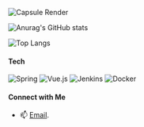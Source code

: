 ![Capsule Render](https://capsule-render.vercel.app/api?type=wave&color=auto&height=300&section=header&text=HyeonMin&fontSize=60)


![Anurag's GitHub stats](https://github-readme-stats.vercel.app/api?username=hmini0101&show_icons=true&theme=transparent)

![Top Langs](https://github-readme-stats.vercel.app/api/top-langs/?username=hmini0101&layout=compact)

#### Tech

![Spring](https://img.shields.io/badge/Spring-6DB33F?style=for-the-badge&logo=spring&logoColor=white)
![Vue.js](https://img.shields.io/badge/Vue.js-4FC08D?style=for-the-badge&logo=vue.js&logoColor=white)
![Jenkins](https://img.shields.io/badge/Jenkins-D24939?style=for-the-badge&logo=jenkins&logoColor=white)
![Docker](https://img.shields.io/badge/Docker-2496ED?style=for-the-badge&logo=docker&logoColor=white)




#### Connect with Me
- 📫 [Email](mailto:qkrgusals0101@gmail.com).
<!--
- 🐦 Follow me on [Twitter](https://twitter.com/your-twitter-handle).
- 💼 Connect with me on [LinkedIn](https://www.linkedin.com/in/your-linkedin-profile/).
-->

<!--
**Hmini0101/Hmini0101** is a ✨ _special_ ✨ repository because its `README.md` (this file) appears on your GitHub profile.

Here are some ideas to get you started:

- 🔭 I’m currently working on ...
- 🌱 I’m currently learning ...
- 👯 I’m looking to collaborate on ...
- 🤔 I’m looking for help with ...
- 💬 Ask me about ...
- 📫 How to reach me: ...
- 😄 Pronouns: ...
- ⚡ Fun fact: ...
-->

